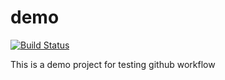 # demo
[![Build Status](https://travis-ci.com/tennix/demo.svg?branch=master)](https://travis-ci.com/tennix/demo)

This is a demo project for testing github workflow
